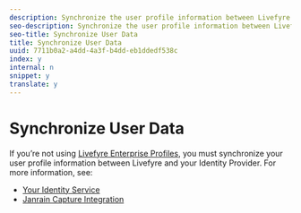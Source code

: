 ```yaml
---
description: Synchronize the user profile information between Livefyre and your identity provider.
seo-description: Synchronize the user profile information between Livefyre and your identity provider.
seo-title: Synchronize User Data
title: Synchronize User Data
uuid: 7711b0a2-a4dd-4a3f-b4dd-eb1ddedf538c
index: y
internal: n
snippet: y
translate: y
---
```


# Synchronize User Data

If you’re not using [Livefyre Enterprise Profiles](c_livefyre_enterprise_profiles.md#c_livefyre_enterprise_profiles), you must synchronize your user profile information between Livefyre and your Identity Provider. For more information, see:

* [Your Identity Service](c_your_identity_service.md#c_your_identity_service)
* [Janrain Capture Integration](c_janrain_capture_backplane.md#c_janrain_capture_backplane)
